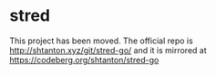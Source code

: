 # stred
This project has been moved. The official repo is http://shtanton.xyz/git/stred-go/ and it is mirrored at https://codeberg.org/shtanton/stred-go
